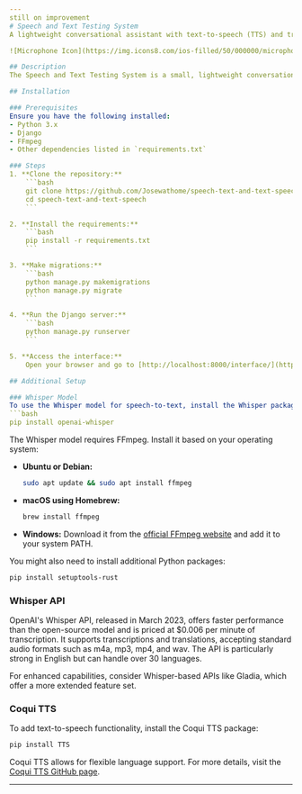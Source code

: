 ```yaml
---
still on improvement
# Speech and Text Testing System
A lightweight conversational assistant with text-to-speech (TTS) and transcription capabilities.

![Microphone Icon](https://img.icons8.com/ios-filled/50/000000/microphone.png) ![Speaker Icon](https://img.icons8.com/ios-filled/50/000000/speaker.png)

## Description
The Speech and Text Testing System is a small, lightweight conversational assistant that allows users to interact with the system through spoken commands. You can talk to the assistant, and it will read back your speech in English. The system utilizes the Whisper model for transcribing speech to text and the Coqui TTS model for text-to-speech functionality. While the Whisper model is predominantly trained on English, it can transcribe speech in over 30 languages. The TTS functionality can be extended to support multiple languages by modifying the TTS model.

## Installation

### Prerequisites
Ensure you have the following installed:
- Python 3.x
- Django
- FFmpeg
- Other dependencies listed in `requirements.txt`

### Steps
1. **Clone the repository:**
    ```bash
    git clone https://github.com/Josewathome/speech-text-and-text-speech.git
    cd speech-text-and-text-speech
    ```

2. **Install the requirements:**
    ```bash
    pip install -r requirements.txt
    ```

3. **Make migrations:**
    ```bash
    python manage.py makemigrations
    python manage.py migrate
    ```

4. **Run the Django server:**
    ```bash
    python manage.py runserver
    ```

5. **Access the interface:**
    Open your browser and go to [http://localhost:8000/interface/](http://localhost:8000/interface/)

## Additional Setup

### Whisper Model
To use the Whisper model for speech-to-text, install the Whisper package using pip:
```bash
pip install openai-whisper
```

The Whisper model requires FFmpeg. Install it based on your operating system:

- **Ubuntu or Debian:**
    ```bash
    sudo apt update && sudo apt install ffmpeg
    ```

- **macOS using Homebrew:**
    ```bash
    brew install ffmpeg
    ```

- **Windows:**
    Download it from the [official FFmpeg website](https://ffmpeg.org/download.html) and add it to your system PATH.

You might also need to install additional Python packages:
```bash
pip install setuptools-rust
```

### Whisper API
OpenAI's Whisper API, released in March 2023, offers faster performance than the open-source model and is priced at $0.006 per minute of transcription. It supports transcriptions and translations, accepting standard audio formats such as m4a, mp3, mp4, and wav. The API is particularly strong in English but can handle over 30 languages.

For enhanced capabilities, consider Whisper-based APIs like Gladia, which offer a more extended feature set.

### Coqui TTS
To add text-to-speech functionality, install the Coqui TTS package:
```bash
pip install TTS
```

Coqui TTS allows for flexible language support. For more details, visit the [Coqui TTS GitHub page](https://github.com/coqui-ai/TTS).

---
```

